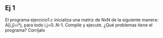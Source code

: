 ## Ej 1
El programa ejercicio1.c inicializa una matriz de NxN de la siguiente manera: A[i,j]=i*j, para todo
i,j=0..N-1. Compile y ejecute. ¿Qué problemas tiene el programa? Corríjalo


